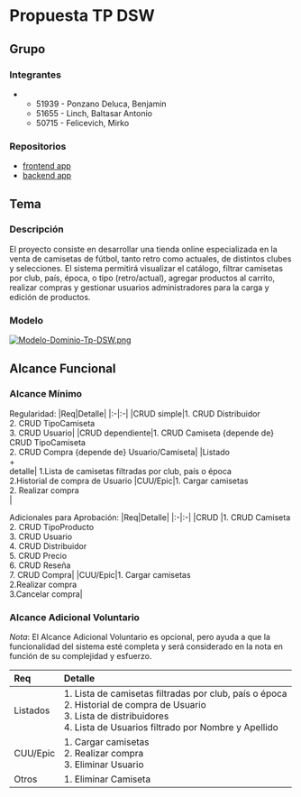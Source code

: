 # Propuesta TP DSW

## Grupo
### Integrantes
* -	51939 - Ponzano Deluca, Benjamin 
  -	51655 - Linch, Baltasar Antonio 
  -	50715 - Felicevich, Mirko 


### Repositorios
* [frontend app](http://hyperlinkToGihubOrGitlab)
* [backend app](https://github.com/BenjaPonzano/tp-backend-dsw.git)


## Tema
### Descripción
El proyecto consiste en desarrollar una tienda online especializada en la venta de camisetas de fútbol, tanto retro como actuales, de distintos clubes y selecciones. El sistema permitirá visualizar el catálogo, filtrar camisetas por club, país, época, o tipo (retro/actual), agregar productos al carrito, realizar compras y gestionar usuarios administradores para la carga y edición de productos.

### Modelo
[![Modelo-Dominio-Tp-DSW.png](https://i.postimg.cc/7L0Lq6mt/Modelo-Dominio-Tp-DSW.png)](https://postimg.cc/Ty2x9R8n)



## Alcance Funcional 

### Alcance Mínimo

Regularidad:
|Req|Detalle|
|:-|:-|
|CRUD simple|1. CRUD Distribuidor<br>2. CRUD TipoCamiseta<br>3. CRUD Usuario|
|CRUD dependiente|1. CRUD Camiseta {depende de} CRUD TipoCamiseta<br>2. CRUD Compra {depende de}  Usuario/Camiseta|
|Listado<br>+<br>detalle| 1.Lista de camisetas filtradas por club, país o época<br> 2.Historial de compra de Usuario
|CUU/Epic|1. Cargar camisetas<br>2. Realizar compra<br>|


Adicionales para Aprobación:
|Req|Detalle|
|:-|:-|
|CRUD |1. CRUD Camiseta<br>2. CRUD TipoProducto<br>3. CRUD Usuario<br>4. CRUD Distribuidor<br>5. CRUD Precio<br>6. CRUD Reseña<br>7. CRUD Compra|
|CUU/Epic|1. Cargar camisetas<br>2.Realizar compra<br>3.Cancelar compra|

### Alcance Adicional Voluntario

*Nota*: El Alcance Adicional Voluntario es opcional, pero ayuda a que la funcionalidad del sistema esté completa y será considerado en la nota en función de su complejidad y esfuerzo.

|Req|Detalle|
|:-|:-|
|Listados |1. Lista de camisetas filtradas por club, país o época <br>2. Historial de compra de Usuario <br>3. Lista de distribuidores <br>4. Lista de Usuarios filtrado por Nombre y Apellido|
|CUU/Epic|1. Cargar camisetas <br>2. Realizar compra <br>3. Eliminar Usuario|
|Otros|1. Eliminar Camiseta|



